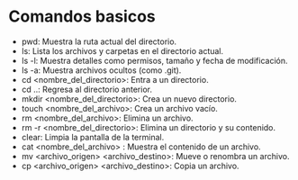 # Comandos basicos

- pwd: Muestra la ruta actual del directorio.
- ls: Lista los archivos y carpetas en el directorio actual.
- ls -l: Muestra detalles como permisos, tamaño y fecha de modificación.
- ls -a: Muestra archivos ocultos (como .git).
- cd <nombre_del_directorio>: Entra a un directorio.
- cd ..: Regresa al directorio anterior.
- mkdir <nombre_del_directorio>: Crea un nuevo directorio.
- touch <nombre_del_archivo>: Crea un archivo vacío.
- rm <nombre_del_archivo>: Elimina un archivo.
- rm -r <nombre_del_directorio>: Elimina un directorio y su contenido.
- clear: Limpia la pantalla de la terminal.
- cat <nombre_del_archivo> : Muestra el contenido de un archivo.
- mv <archivo_origen> <archivo_destino>: Mueve o renombra un archivo.
- cp <archivo_origen> <archivo_destino>: Copia un archivo.